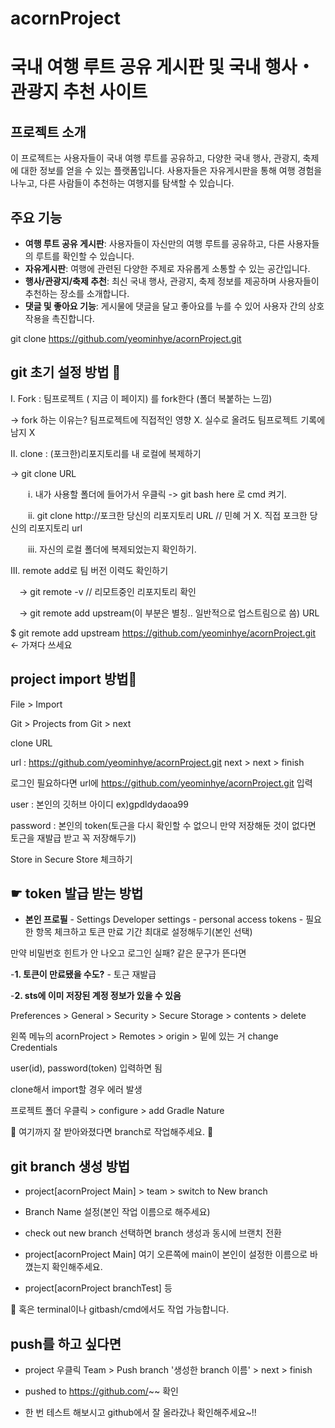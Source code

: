 # acornProject

# 국내 여행 루트 공유 게시판 및 국내 행사・관광지 추천 사이트

## 프로젝트 소개

이 프로젝트는 사용자들이 국내 여행 루트를 공유하고, 다양한 국내 행사, 관광지, 축제에 대한 정보를 얻을 수 있는 플랫폼입니다. 사용자들은 자유게시판을 통해 여행 경험을 나누고, 다른 사람들이 추천하는 여행지를 탐색할 수 있습니다.


## 주요 기능

- **여행 루트 공유 게시판**: 사용자들이 자신만의 여행 루트를 공유하고, 다른 사용자들의 루트를 확인할 수 있습니다. 
- **자유게시판**: 여행에 관련된 다양한 주제로 자유롭게 소통할 수 있는 공간입니다.
- **행사/관광지/축제 추천**: 최신 국내 행사, 관광지, 축제 정보를 제공하며 사용자들이 추천하는 장소를 소개합니다.
- **댓글 및 좋아요 기능**: 게시물에 댓글을 달고 좋아요를 누를 수 있어 사용자 간의 상호작용을 촉진합니다.

git clone https://github.com/yeominhye/acornProject.git

## git 초기 설정 방법 🐇
Ⅰ. Fork : 팀프로젝트 ( 지금 이 페이지) 를 fork한다 (폴더 복붙하는 느낌)

-> fork 하는 이유는? 팀프로젝트에 직접적인 영향 X. 실수로 올려도 팀프로젝트 기록에 남지 X


Ⅱ. clone : (포크한)리포지토리를 내 로컬에 복제하기

   -> git clone URL

  ⅰ. 내가 사용할 폴더에 들어가서 우클릭 -> git bash here 로 cmd 켜기.
   
  ⅱ. git clone http://포크한 당신의 리포지토리 URL // 민혜 거 X. 직접 포크한 당신의 리포지토리 url
   
  ⅲ. 자신의 로컬 폴더에 복제되었는지 확인하기. 


Ⅲ. remote add로 팀 버전 이력도 확인하기 

  -> git remote -v // 리모트중인 리포지토리 확인

  -> git remote add upstream(이 부분은 별칭.. 일반적으로 업스트림으로 씀) URL

   $ git remote add upstream https://github.com/yeominhye/acornProject.git    <- 가져다 쓰세요 



## project import 방법🐣
File > Import

Git > Projects from Git > next

clone URL

url : https://github.com/yeominhye/acornProject.git
next > next > finish

로그인 필요하다면
url에 https://github.com/yeominhye/acornProject.git 입력

user : 본인의 깃허브 아이디 ex)gpdldydaoa99

password : 본인의 token(토근을 다시 확인할 수 없으니 만약 저장해둔 것이 없다면 토근을 재발급 받고 꼭 저장해두기)

Store in Secure Store 체크하기

## ☛ token 발급 받는 방법

- **본인 프로필** - Settings Developer settings - personal access tokens - 필요한 항목 체크하고 토큰 만료 기간 최대로 설정해두기(본인 선택)

만약 비밀번호 힌트가 안 나오고 로그인 실패? 같은 문구가 뜬다면

-**1. 토큰이 만료됐을 수도?** - 토근 재발급
   
-**2. sts에 이미 저장된 계정 정보가 있을 수 있음**

Preferences > General > Security > Secure Storage > contents > delete

왼쪽 메뉴의 acornProject > Remotes > origin > 밑에 있는 거 change Credentials

user(id), password(token) 입력하면 됨


clone해서 import할 경우 에러 발생

프로젝트 폴더 우클릭 > configure > add Gradle Nature

🐹 여기까지 잘 받아와졌다면 branch로 작업해주세요. 🐹


## git branch 생성 방법

- project[acornProject Main] > team > switch to New branch

- Branch Name 설정(본인 작업 이름으로 해주세요)

- check out new branch 선택하면 branch 생성과 동시에 브랜치 전환

- project[acornProject Main] 여기 오른쪽에 main이 본인이 설정한 이름으로 바꼈는지 확인해주세요.

- project[acornProject branchTest] 등

🦄 혹은 terminal이나 gitbash/cmd에서도 작업 가능합니다.


## push를 하고 싶다면

- project 우클릭 Team > Push branch '생성한 branch 이름' > next > finish

- pushed to https://github.com/~~ 확인

- 한 번 테스트 해보시고 github에서 잘 올라갔나 확인해주세요~!!
